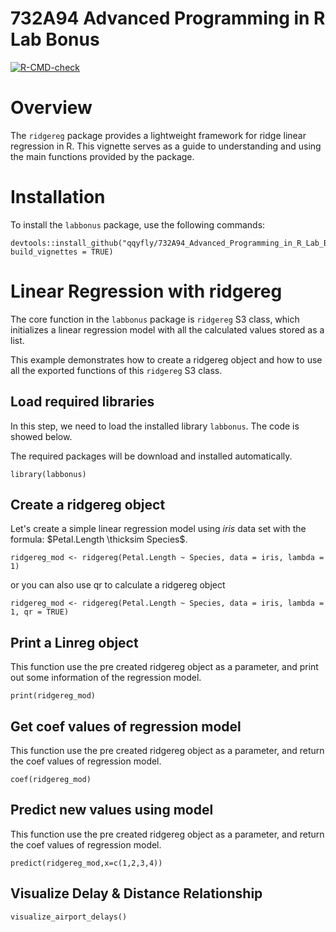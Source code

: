 # 732A94 Advanced Programming in R Lab Bonus

[![R-CMD-check](https://github.com/qqyfly/732A94_Advanced_Programming_in_R_Lab_Bonus/actions/workflows/R-CMD-check.yaml/badge.svg)](https://github.com/qqyfly/732A94_Advanced_Programming_in_R_Lab_Bonus/actions/workflows/R-CMD-check.yaml)

# Overview

The `ridgereg` package provides a lightweight framework for ridge linear regression in R. This vignette serves as a guide to understanding and using the main functions provided by the package.

# Installation

To install the `labbonus` package, use the following commands:


```
devtools::install_github("qqyfly/732A94_Advanced_Programming_in_R_Lab_Bonus", build_vignettes = TRUE)
```

# Linear Regression with ridgereg

The core function in the `labbonus` package is `ridgereg` S3 class, which initializes a linear regression model with all the calculated values stored as a list.

This example demonstrates how to create a ridgereg object and how to use all the exported functions of this `ridgereg` S3 class.

## Load required libraries

In this step, we need to load the installed library `labbonus`. The code is showed below.

The required packages will be download and installed automatically.

```
library(labbonus)
```

## Create a ridgereg object

Let's create a simple linear regression model using $iris$ data set with the formula: $Petal.Length \thicksim Species$.

```{r create-labbonus-object-normal}
ridgereg_mod <- ridgereg(Petal.Length ~ Species, data = iris, lambda = 1)
```

or you can also use qr to calculate a ridgereg object

```{r create-labbonus-object-qr}
ridgereg_mod <- ridgereg(Petal.Length ~ Species, data = iris, lambda = 1, qr = TRUE)
```


## Print a Linreg object

This function use the pre created ridgereg object as a parameter, and print out some information of the regression model.

```{r print-labbonus-object}
print(ridgereg_mod)
```

## Get coef values of regression model

This function use the pre created ridgereg object as a parameter, and return the coef values of regression model.

```
coef(ridgereg_mod)
```

## Predict new values using model

This function use the pre created ridgereg object as a parameter, and return the coef values of regression model.

```
predict(ridgereg_mod,x=c(1,2,3,4))
```

## Visualize Delay & Distance Relationship

```
visualize_airport_delays()
```